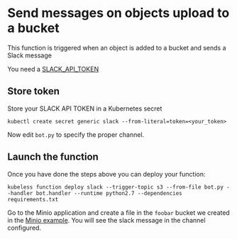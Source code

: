 # Send messages on objects upload to a bucket

This function is triggered when an object is added to a bucket and sends a Slack message

You need a [SLACK_API_TOKEN](https://api.slack.com/custom-integrations/legacy-tokens)

## Store token

Store your SLACK API TOKEN in a Kubernetes secret

```
kubectl create secret generic slack --from-literal=token=<your_token>
```

Now edit `bot.py` to specify the proper channel.

## Launch the function

Once you have done the steps above you can deploy your function:

```
kubeless function deploy slack --trigger-topic s3 --from-file bot.py --handler bot.handler --runtime python2.7 --dependencies requirements.txt
```
 
Go to the Minio application and create a file in the `foobar` bucket we created in the [Minio example](../README.md). You will see the slack message in the channel configured.
